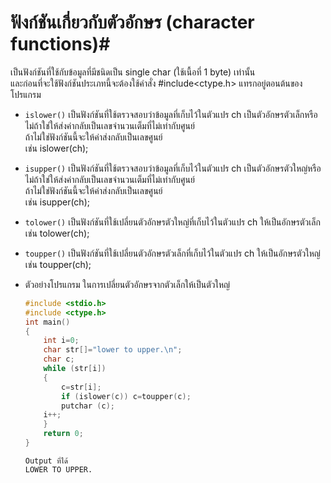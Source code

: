 # ฟังก์ชันเกี่ยวกับตัวอักษร (character  functions)#
เป็นฟังก์ชันที่ใช้กับข้อมูลที่มีชนิดเป็น  single   char  (ใช้เนื้อที่  1  byte)  เท่านั้น</br>
และก่อนที่จะใช้ฟังก์ชันประเภทนี้จะต้องใช้คำสั่ง #include<ctype.h> แทรกอยู่ตอนต้นของโปรแกรม</br>
* `islower()` เป็นฟังก์ชันที่ใช้ตรวจสอบว่าข้อมูลที่เก็บไว้ในตัวแปร  ch  เป็นตัวอักษรตัวเล็กหรือไม่ถ้าใช่ให้ส่งค่ากลับเป็นเลขจำนวนเต็มที่ไม่เท่ากับศูนย์</br>
              ถ้าไม่ใช่ฟังก์ชันนี้จะให้ค่าส่งกลับเป็นเลขศูนย์</br>
  เช่น  islower(ch);</br>
* `isupper()` เป็นฟังก์ชันที่ใช้ตรวจสอบว่าข้อมูลที่เก็บไว้ในตัวแปร  ch  เป็นตัวอักษรตัวใหญ่หรือไม่ถ้าใช่ให้ส่งค่ากลับเป็นเลขจำนวนเต็มที่ไม่เท่ากับศูนย์</br> 
              ถ้าไม่ใช่ฟังก์ชันนี้จะให้ค่าส่งกลับเป็นเลขศูนย์</br>
  เช่น isupper(ch);</br>
* `tolower()` เป็นฟังก์ชันที่ใช้เปลี่ยนตัวอักษรตัวใหญ่ที่เก็บไว้ในตัวแปร  ch  ให้เป็นอักษรตัวเล็ก</br>
  เช่น tolower(ch);</br>
* `toupper()` เป็นฟังก์ชันที่ใช้เปลี่ยนตัวอักษรตัวเล็กที่เก็บไว้ในตัวแปร  ch  ให้เป็นอักษรตัวใหญ่</br>
  เช่น toupper(ch);</br>
  
  
  
* ตัวอย่างโปรแกรม ในการเปลี่ยนตัวอักษรจากตัวเล็กให้เป็นตัวใหญ่</br>
  ```c
  #include <stdio.h>
  #include <ctype.h>
  int main()
  {
      int i=0;
      char str[]="lower to upper.\n";
      char c;
      while (str[i])
      {
          c=str[i];
          if (islower(c)) c=toupper(c);
          putchar (c);
      i++;
      }
      return 0;
  }
  ```
  ```
  Output ที่ได้
  LOWER TO UPPER.
  ```
  
  
           
